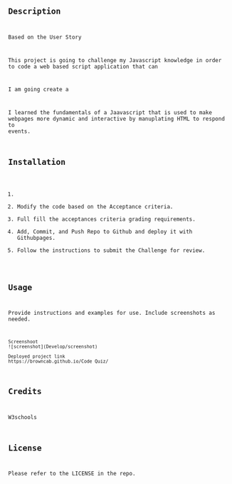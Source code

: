 # <Code Quiz>

## Description
Based on the User Story 

This project is going to challenge my Javascript knowledge in order to code a web based script application that can 

I am going create a 

I learned the fundamentals of a Jaavascript that is used to make webpages more dynamic and interactive by manuplating HTML to respond to events.

## Installation
1. 
2. Modify the code based on the Acceptance criteria.
3. Full fill the acceptances criteria grading requirements.
4. Add, Commit, and Push Repo to Github and deploy it with Githubpages.
5. Follow the instructions to submit the Challenge for review.

## Usage
Provide instructions and examples for use. Include screenshots as needed. 

    
    Screenshoot
    ![screenshot](Develop/screenshot)

    Deployed project link
    https://browncab.github.io/Code_Quiz/

    

## Credits
W3schools

## License
Please refer to the LICENSE in the repo.